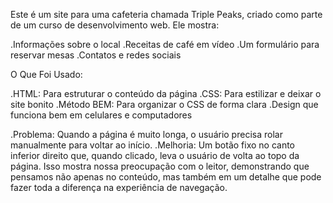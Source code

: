 Este é um site para uma cafeteria chamada Triple Peaks, criado como parte de um curso de desenvolvimento web. Ele mostra:

.Informações sobre o local
.Receitas de café em vídeo
.Um formulário para reservar mesas
.Contatos e redes sociais

O Que Foi Usado:

.HTML: Para estruturar o conteúdo da página
.CSS: Para estilizar e deixar o site bonito
.Método BEM: Para organizar o CSS de forma clara
.Design que funciona bem em celulares e computadores

.Problema: Quando a página é muito longa, o usuário precisa rolar manualmente para voltar ao início.
.Melhoria: Um botão fixo no canto inferior direito que, quando clicado, leva o usuário de volta ao topo da página. Isso mostra nossa preocupação com o leitor, demonstrando que pensamos não apenas no conteúdo, mas também em um detalhe que pode fazer toda a diferença na experiência de navegação.
